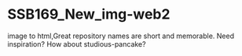 # SSB169_New_img-web2
image to html,Great repository names are short and memorable. Need inspiration? How about studious-pancake?
